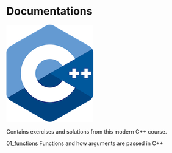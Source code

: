 # Documentations

![logo](../docs/pictures/logo.png)

Contains exercises and solutions from this modern C++ course.

[01_functions](01_functions/README.md) Functions and how arguments are passed in C++